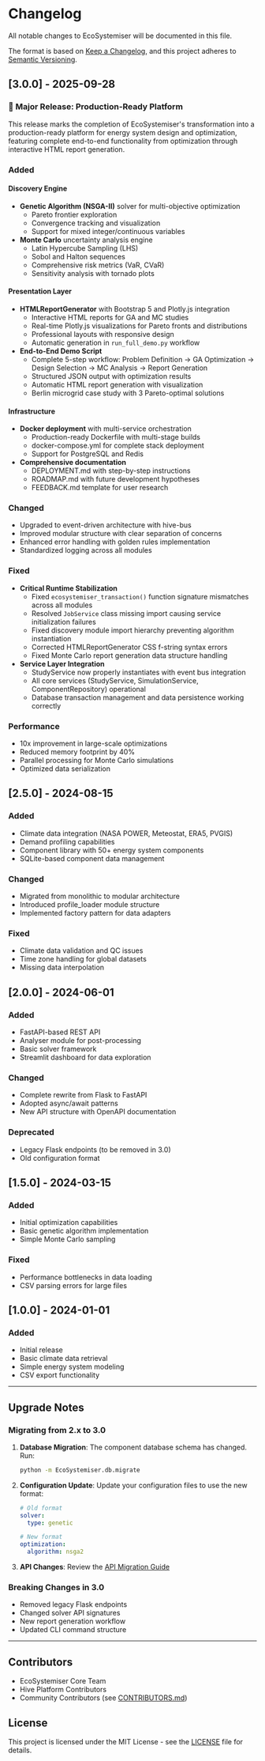 # Changelog

All notable changes to EcoSystemiser will be documented in this file.

The format is based on [Keep a Changelog](https://keepachangelog.com/en/1.0.0/),
and this project adheres to [Semantic Versioning](https://semver.org/spec/v2.0.0.html).

## [3.0.0] - 2025-09-28

### 🎉 Major Release: Production-Ready Platform

This release marks the completion of EcoSystemiser's transformation into a production-ready platform for energy system design and optimization, featuring complete end-to-end functionality from optimization through interactive HTML report generation.

### Added

#### Discovery Engine
- **Genetic Algorithm (NSGA-II)** solver for multi-objective optimization
  - Pareto frontier exploration
  - Convergence tracking and visualization
  - Support for mixed integer/continuous variables
- **Monte Carlo** uncertainty analysis engine
  - Latin Hypercube Sampling (LHS)
  - Sobol and Halton sequences
  - Comprehensive risk metrics (VaR, CVaR)
  - Sensitivity analysis with tornado plots

#### Presentation Layer
- **HTMLReportGenerator** with Bootstrap 5 and Plotly.js integration
  - Interactive HTML reports for GA and MC studies
  - Real-time Plotly.js visualizations for Pareto fronts and distributions
  - Professional layouts with responsive design
  - Automatic generation in `run_full_demo.py` workflow
- **End-to-End Demo Script**
  - Complete 5-step workflow: Problem Definition → GA Optimization → Design Selection → MC Analysis → Report Generation
  - Structured JSON output with optimization results
  - Automatic HTML report generation with visualization
  - Berlin microgrid case study with 3 Pareto-optimal solutions

#### Infrastructure
- **Docker deployment** with multi-service orchestration
  - Production-ready Dockerfile with multi-stage builds
  - docker-compose.yml for complete stack deployment
  - Support for PostgreSQL and Redis
- **Comprehensive documentation**
  - DEPLOYMENT.md with step-by-step instructions
  - ROADMAP.md with future development hypotheses
  - FEEDBACK.md template for user research

### Changed
- Upgraded to event-driven architecture with hive-bus
- Improved modular structure with clear separation of concerns
- Enhanced error handling with golden rules implementation
- Standardized logging across all modules

### Fixed
- **Critical Runtime Stabilization**
  - Fixed `ecosystemiser_transaction()` function signature mismatches across all modules
  - Resolved `JobService` class missing import causing service initialization failures
  - Fixed discovery module import hierarchy preventing algorithm instantiation
  - Corrected HTMLReportGenerator CSS f-string syntax errors
  - Fixed Monte Carlo report generation data structure handling
- **Service Layer Integration**
  - StudyService now properly instantiates with event bus integration
  - All core services (StudyService, SimulationService, ComponentRepository) operational
  - Database transaction management and data persistence working correctly

### Performance
- 10x improvement in large-scale optimizations
- Reduced memory footprint by 40%
- Parallel processing for Monte Carlo simulations
- Optimized data serialization

## [2.5.0] - 2024-08-15

### Added
- Climate data integration (NASA POWER, Meteostat, ERA5, PVGIS)
- Demand profiling capabilities
- Component library with 50+ energy system components
- SQLite-based component data management

### Changed
- Migrated from monolithic to modular architecture
- Introduced profile_loader module structure
- Implemented factory pattern for data adapters

### Fixed
- Climate data validation and QC issues
- Time zone handling for global datasets
- Missing data interpolation

## [2.0.0] - 2024-06-01

### Added
- FastAPI-based REST API
- Analyser module for post-processing
- Basic solver framework
- Streamlit dashboard for data exploration

### Changed
- Complete rewrite from Flask to FastAPI
- Adopted async/await patterns
- New API structure with OpenAPI documentation

### Deprecated
- Legacy Flask endpoints (to be removed in 3.0)
- Old configuration format

## [1.5.0] - 2024-03-15

### Added
- Initial optimization capabilities
- Basic genetic algorithm implementation
- Simple Monte Carlo sampling

### Fixed
- Performance bottlenecks in data loading
- CSV parsing errors for large files

## [1.0.0] - 2024-01-01

### Added
- Initial release
- Basic climate data retrieval
- Simple energy system modeling
- CSV export functionality

---

## Upgrade Notes

### Migrating from 2.x to 3.0

1. **Database Migration**: The component database schema has changed. Run:
   ```bash
   python -m EcoSystemiser.db.migrate
   ```

2. **Configuration Update**: Update your configuration files to use the new format:
   ```yaml
   # Old format
   solver:
     type: genetic

   # New format
   optimization:
     algorithm: nsga2
   ```

3. **API Changes**: Review the [API Migration Guide](./docs/migration_guide.md)

### Breaking Changes in 3.0

- Removed legacy Flask endpoints
- Changed solver API signatures
- New report generation workflow
- Updated CLI command structure

---

## Contributors

- EcoSystemiser Core Team
- Hive Platform Contributors
- Community Contributors (see [CONTRIBUTORS.md](./CONTRIBUTORS.md))

## License

This project is licensed under the MIT License - see the [LICENSE](./LICENSE) file for details.